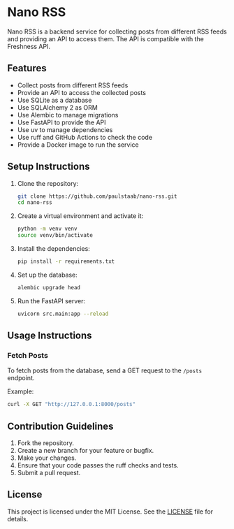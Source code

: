# Nano RSS

Nano RSS is a backend service for collecting posts from different RSS feeds and providing an API to access them. The API is compatible with the Freshness API.

## Features

- Collect posts from different RSS feeds
- Provide an API to access the collected posts
- Use SQLite as a database
- Use SQLAlchemy 2 as ORM
- Use Alembic to manage migrations
- Use FastAPI to provide the API
- Use uv to manage dependencies
- Use ruff and GitHub Actions to check the code
- Provide a Docker image to run the service

## Setup Instructions

1. Clone the repository:
   ```bash
   git clone https://github.com/paulstaab/nano-rss.git
   cd nano-rss
   ```

2. Create a virtual environment and activate it:
   ```bash
   python -m venv venv
   source venv/bin/activate
   ```

3. Install the dependencies:
   ```bash
   pip install -r requirements.txt
   ```

4. Set up the database:
   ```bash
   alembic upgrade head
   ```

5. Run the FastAPI server:
   ```bash
   uvicorn src.main:app --reload
   ```

## Usage Instructions

### Fetch Posts

To fetch posts from the database, send a GET request to the `/posts` endpoint.

Example:
```bash
curl -X GET "http://127.0.0.1:8000/posts"
```

## Contribution Guidelines

1. Fork the repository.
2. Create a new branch for your feature or bugfix.
3. Make your changes.
4. Ensure that your code passes the ruff checks and tests.
5. Submit a pull request.

## License

This project is licensed under the MIT License. See the [LICENSE](LICENSE) file for details.
